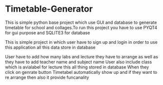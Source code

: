 # Timetable-Generator
This is simple python base project which use GUI and database to generate timetable for school and collages.To run this project you have to use PYQT4 for gui purpose  and SQLITE3 for database

This is simple project in which user have to sign up and login in order to use this application all this data store in database

User have to add how many labs and lecture they have to arrange as well as they have to add teacher name and subject name
User also include class which is avialabel for lecture this all thing stored in database
When they click on genrate button Timetabel automatically show up and if they want to re arrange then also it provide funcanality 


